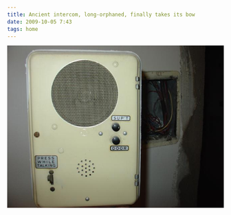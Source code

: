 ```yaml
---
title: Ancient intercom, long-orphaned, finally takes its bow
date: 2009-10-05 7:43
tags: home
---
```


<img src="/images/2009-10-05-intercom.jpg" alt="intercom" />
